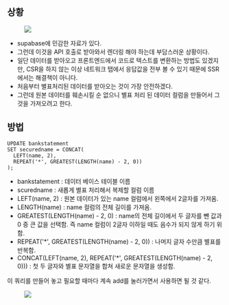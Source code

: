 <h2 data-ke-size="size26">상황</h2>
<p><figure class="imageblock alignCenter" data-ke-mobileStyle="widthOrigin" data-origin-width="1128" data-origin-height="596"><span data-url="https://blog.kakaocdn.net/dn/cQivt0/btsIiSj1YPy/MMfZE4Pcl36c1RKBBVD67k/img.png" data-phocus="phocus"><img src="https://blog.kakaocdn.net/dn/cQivt0/btsIiSj1YPy/MMfZE4Pcl36c1RKBBVD67k/img.png" srcset="https://img1.daumcdn.net/thumb/R1280x0/?scode=mtistory2&fname=https%3A%2F%2Fblog.kakaocdn.net%2Fdn%2FcQivt0%2FbtsIiSj1YPy%2FMMfZE4Pcl36c1RKBBVD67k%2Fimg.png" onerror="this.onerror=null; this.src='//t1.daumcdn.net/tistory_admin/static/images/no-image-v1.png'; this.srcset='//t1.daumcdn.net/tistory_admin/static/images/no-image-v1.png';" data-origin-width="1128" data-origin-height="596"/></span></figure>
</p>
<ul style="list-style-type: disc;" data-ke-list-type="disc">
<li>supabase에 민감한 자료가 있다.</li>
<li>그런데 이것을 API 호출로 받아와서 렌더링 해야 하는데 부담스러운 상황이다.</li>
<li>일단 데이터를 받아오고 프론트엔드에서 코드로 텍스트를 변환하는 방법도 있겠지만, CSR을 하지 않는 이상 네트워크 탭에서 응답값을 전부 볼 수 있기 때문에 SSR에서는 해결책이 아니다.</li>
<li>처음부터 별표처리된 데이터를 받아오는 것이 가장 안전하겠다.</li>
<li>그런데 원본 데이터를 훼손시킬 순 없으니 별표 처리 된 데이터 컬럼을 만들어서 그것을 가져오려고 한다.</li>
</ul>
<h2 data-ke-size="size26">방법</h2>
<pre id="code_1719659627202" class="javascript" data-ke-language="javascript" data-ke-type="codeblock"><code>UPDATE bankstatement
SET securedname = CONCAT(
  LEFT(name, 2),
  REPEAT('*', GREATEST(LENGTH(name) - 2, 0))
);</code></pre>
<ul style="list-style-type: disc;" data-ke-list-type="disc">
<li>bankstatement : 데이터 베이스 테이블 이름</li>
<li>scuredname : 새롭게 별표 처리해서 복제할 컬럼 이름</li>
<li>LEFT(name, 2) : 원본 데이터가 있는 name 컬럼에서 왼쪽에서 2글자를 가져옴.</li>
<li>LENGTH(name) : name 컬럼의 전체 길이를 가져옴.</li>
<li>GREATEST(LENGTH(name) - 2, 0) : name의 전체 길이에서 두 글자를 뺀 값과 0 중 큰 값을 선택함. 즉 name 컬럼이 2글자 이하일 때도 음수가 되지 않게 하기 위함.</li>
<li>REPEAT('*', GREATEST(LENGTH(name) - 2, 0)) : 나머지 글자 수만큼 별표를 반복함.</li>
<li>CONCAT(LEFT(name, 2), REPEAT('*', GREATEST(LENGTH(name) - 2, 0))) : 첫 두 글자와 별표 문자열을 합쳐 새로운 문자열을 생성함.</li>
</ul>
<p data-ke-size="size16">이 쿼리를 만들어 놓고 필요할 때마다 계속 add를 눌러가면서 사용하면 될 것 같다.</p>
<p><figure class="imageblock alignCenter" data-ke-mobileStyle="widthOrigin" data-origin-width="942" data-origin-height="560"><span data-url="https://blog.kakaocdn.net/dn/EKZfQ/btsIhUCVFZb/80gHTPwtCoPxX4mQUTnRO1/img.png" data-phocus="phocus"><img src="https://blog.kakaocdn.net/dn/EKZfQ/btsIhUCVFZb/80gHTPwtCoPxX4mQUTnRO1/img.png" srcset="https://img1.daumcdn.net/thumb/R1280x0/?scode=mtistory2&fname=https%3A%2F%2Fblog.kakaocdn.net%2Fdn%2FEKZfQ%2FbtsIhUCVFZb%2F80gHTPwtCoPxX4mQUTnRO1%2Fimg.png" onerror="this.onerror=null; this.src='//t1.daumcdn.net/tistory_admin/static/images/no-image-v1.png'; this.srcset='//t1.daumcdn.net/tistory_admin/static/images/no-image-v1.png';" data-origin-width="942" data-origin-height="560"/></span></figure>
</p>